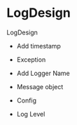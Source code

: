 # LogDesign
LogDesign

* Add timestamp
* Exception
* Add Logger Name
* Message object

* Config
* Log Level

